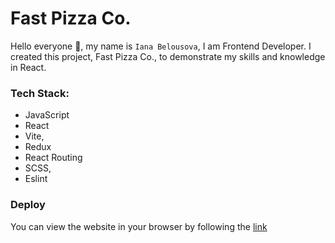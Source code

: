 # Fast Pizza Co.

Hello everyone 👋, my name is `Iana Belousova`, I am Frontend Developer. I created this project, Fast Pizza Co., to demonstrate my skills and knowledge in React.

### Tech Stack:

- JavaScript
- React
- Vite,
- Redux
- React Routing
- SCSS,
- Eslint

### Deploy

You can view the website in your browser by following the [link](https://splendid-sunburst-036c89.netlify.app/)
